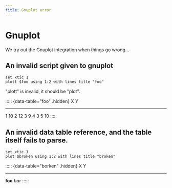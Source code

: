```yaml
---
title: Gnuplot error
---
```


# Gnuplot

We try out the Gnuplot integration when things go wrong...

## An invalid script given to gnuplot

``` {.gnuplot table="foo"}
set xtic 1
plott $foo using 1:2 with lines title "foo"
```

"plott" is invalid, it should be "plot".

::::: {data-table="foo" .hidden}
   X    Y
---- ----
   1   10
   2   12
   3    9
   4    3
   5   10
:::::

## An invalid data table reference, and the table itself fails to parse.

``` {.gnuplot table="broken"}
set xtic 1
plot $broken using 1:2 with lines title "broken"
```

::::: {data-table="borken" .hidden}
   X      Y
------- -----
**foo** _bar_
:::::
